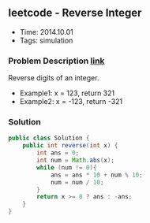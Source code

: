 ## leetcode - Reverse Integer
- Time: 2014.10.01
- Tags: simulation


### Problem Description [link][1]
Reverse digits of an integer.

- Example1: x = 123, return 321
- Example2: x = -123, return -321


### Solution
```java
public class Solution {
    public int reverse(int x) {
        int ans = 0;
        int num = Math.abs(x);
        while (num != 0){
        	ans = ans * 10 + num % 10;
        	num = num / 10;
        }
        return x >= 0 ? ans : -ans;
    }
}
```

[1]: https://oj.leetcode.com/problems/reverse-integer/ "reverse-integer"

